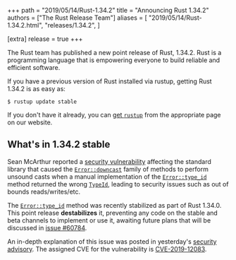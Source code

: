 +++
path = "2019/05/14/Rust-1.34.2"
title = "Announcing Rust 1.34.2"
authors = ["The Rust Release Team"]
aliases = [
    "2019/05/14/Rust-1.34.2.html",
    "releases/1.34.2",
]

[extra]
release = true
+++

The Rust team has published a new point release of Rust, 1.34.2. Rust is a
programming language that is empowering everyone to build reliable and
efficient software.

If you have a previous version of Rust installed via rustup, getting Rust
1.34.2 is as easy as:

```
$ rustup update stable
```

If you don't have it already, you can [get `rustup`][install] from the
appropriate page on our website.

[install]: https://www.rust-lang.org/install.html
[notes]: https://github.com/rust-lang/rust/blob/stable/RELEASES.md#version-1342-2019-05-14

## What's in 1.34.2 stable

Sean McArthur reported a [security vulnerability][ml] affecting the standard
library that caused the [`Error::downcast`][Error::downcast] family of methods
to perform unsound casts when a manual implementation of the
[`Error::type_id`][Error::type_id] method returned the wrong
[`TypeId`][TypeId], leading to security issues such as out of bounds
reads/writes/etc.

The [`Error::type_id`][Error::type_id] method was recently stabilized as part
of Rust 1.34.0. This point release **destabilizes** it, preventing any code on
the stable and beta channels to implement or use it, awaiting future plans that
will be discussed in [issue #60784][60784].

An in-depth explanation of this issue was posted in yesterday's [security
advisory][ml]. The assigned CVE for the vulnerability is [CVE-2019-12083][cve].

[ml]: https://groups.google.com/d/msg/rustlang-security-announcements/aZabeCMUv70/-2Y6-SL6AQAJ
[Error::downcast]: https://doc.rust-lang.org/stable/std/error/trait.Error.html#method.downcast
[Error::type_id]: https://doc.rust-lang.org/stable/std/error/trait.Error.html#method.type_id
[TypeId]: https://doc.rust-lang.org/stable/std/any/struct.TypeId.html
[60784]: https://github.com/rust-lang/rust/issues/60784
[cve]: https://cve.mitre.org/cgi-bin/cvename.cgi?name=CVE-2019-12083
